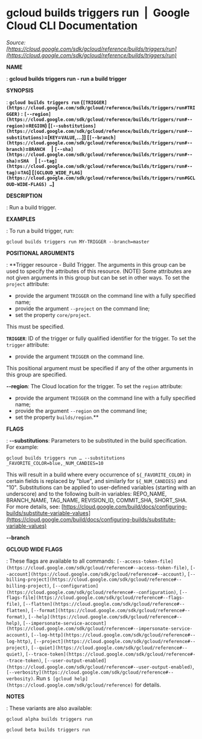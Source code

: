 # gcloud builds triggers run  |  Google Cloud CLI Documentation

*Source: [https://cloud.google.com/sdk/gcloud/reference/builds/triggers/run](https://cloud.google.com/sdk/gcloud/reference/builds/triggers/run)*

**NAME**

: **gcloud builds triggers run - run a build trigger**

**SYNOPSIS**

: **`gcloud builds triggers run` (`[TRIGGER](https://cloud.google.com/sdk/gcloud/reference/builds/triggers/run#TRIGGER)` : `[--region](https://cloud.google.com/sdk/gcloud/reference/builds/triggers/run#--region)`=`REGION`) [`[--substitutions](https://cloud.google.com/sdk/gcloud/reference/builds/triggers/run#--substitutions)`=[`KEY`=`VALUE`,…]] [`[--branch](https://cloud.google.com/sdk/gcloud/reference/builds/triggers/run#--branch)`=`BRANCH`     | `[--sha](https://cloud.google.com/sdk/gcloud/reference/builds/triggers/run#--sha)`=`SHA`     | `[--tag](https://cloud.google.com/sdk/gcloud/reference/builds/triggers/run#--tag)`=`TAG`] [`[GCLOUD_WIDE_FLAG](https://cloud.google.com/sdk/gcloud/reference/builds/triggers/run#GCLOUD-WIDE-FLAGS) …`]**

**DESCRIPTION**

: Run a build trigger.

**EXAMPLES**

: To run a build trigger, run:

```
gcloud builds triggers run MY-TRIGGER --branch=master
```

**POSITIONAL ARGUMENTS**

: **Trigger resource - Build Trigger. The arguments in this group can be used to
specify the attributes of this resource. (NOTE) Some attributes are not given
arguments in this group but can be set in other ways.
To set the `project` attribute:

- provide the argument `TRIGGER` on the command line with a fully
specified name;
- provide the argument `--project` on the command line;
- set the property `core/project`.

This must be specified.

**`TRIGGER`**:
ID of the trigger or fully qualified identifier for the trigger.
To set the `trigger` attribute:

- provide the argument `TRIGGER` on the command line.

This positional argument must be specified if any of the other arguments in this
group are specified.

**--region**:
The Cloud location for the trigger.
To set the `region` attribute:

- provide the argument `TRIGGER` on the command line with a fully
specified name;
- provide the argument `--region` on the command line;
- set the property `builds/region`.**

**FLAGS**

: **--substitutions**:
Parameters to be substituted in the build specification. For example:

```
gcloud builds triggers run … --substitutions _FAVORITE_COLOR=blue,_NUM_CANDIES=10
```

This will result in a build where every occurrence of
`${_FAVORITE_COLOR}` in certain fields is replaced by "blue", and
similarly for `${_NUM_CANDIES}` and "10".
Substitutions can be applied to user-defined variables (starting with an
underscore) and to the following built-in variables: REPO_NAME, BRANCH_NAME,
TAG_NAME, REVISION_ID, COMMIT_SHA, SHORT_SHA.
For more details, see: [https://cloud.google.com/build/docs/configuring-builds/substitute-variable-values](https://cloud.google.com/build/docs/configuring-builds/substitute-variable-values)

**--branch**

**GCLOUD WIDE FLAGS**

: These flags are available to all commands: `[--access-token-file](https://cloud.google.com/sdk/gcloud/reference#--access-token-file)`,
`[--account](https://cloud.google.com/sdk/gcloud/reference#--account)`, `[--billing-project](https://cloud.google.com/sdk/gcloud/reference#--billing-project)`,
`[--configuration](https://cloud.google.com/sdk/gcloud/reference#--configuration)`,
`[--flags-file](https://cloud.google.com/sdk/gcloud/reference#--flags-file)`,
`[--flatten](https://cloud.google.com/sdk/gcloud/reference#--flatten)`, `[--format](https://cloud.google.com/sdk/gcloud/reference#--format)`, `[--help](https://cloud.google.com/sdk/gcloud/reference#--help)`, `[--impersonate-service-account](https://cloud.google.com/sdk/gcloud/reference#--impersonate-service-account)`,
`[--log-http](https://cloud.google.com/sdk/gcloud/reference#--log-http)`,
`[--project](https://cloud.google.com/sdk/gcloud/reference#--project)`, `[--quiet](https://cloud.google.com/sdk/gcloud/reference#--quiet)`, `[--trace-token](https://cloud.google.com/sdk/gcloud/reference#--trace-token)`, `[--user-output-enabled](https://cloud.google.com/sdk/gcloud/reference#--user-output-enabled)`,
`[--verbosity](https://cloud.google.com/sdk/gcloud/reference#--verbosity)`.
Run `$ [gcloud help](https://cloud.google.com/sdk/gcloud/reference)` for details.

**NOTES**

: These variants are also available:

```
gcloud alpha builds triggers run
```

```
gcloud beta builds triggers run
```